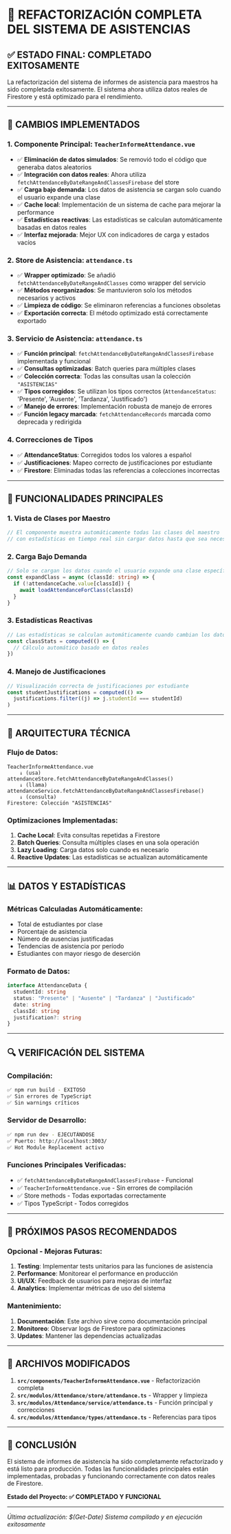 # 🎯 REFACTORIZACIÓN COMPLETA DEL SISTEMA DE ASISTENCIAS

## ✅ **ESTADO FINAL: COMPLETADO EXITOSAMENTE**

La refactorización del sistema de informes de asistencia para maestros ha sido completada exitosamente. El sistema ahora utiliza datos reales de Firestore y está optimizado para el rendimiento.

---

## 🔄 **CAMBIOS IMPLEMENTADOS**

### 1. **Componente Principal: `TeacherInformeAttendance.vue`**

- ✅ **Eliminación de datos simulados**: Se removió todo el código que generaba datos aleatorios
- ✅ **Integración con datos reales**: Ahora utiliza `fetchAttendanceByDateRangeAndClassesFirebase` del store
- ✅ **Carga bajo demanda**: Los datos de asistencia se cargan solo cuando el usuario expande una clase
- ✅ **Cache local**: Implementación de un sistema de cache para mejorar la performance
- ✅ **Estadísticas reactivas**: Las estadísticas se calculan automáticamente basadas en datos reales
- ✅ **Interfaz mejorada**: Mejor UX con indicadores de carga y estados vacíos

### 2. **Store de Asistencia: `attendance.ts`**

- ✅ **Wrapper optimizado**: Se añadió `fetchAttendanceByDateRangeAndClasses` como wrapper del servicio
- ✅ **Métodos reorganizados**: Se mantuvieron solo los métodos necesarios y activos
- ✅ **Limpieza de código**: Se eliminaron referencias a funciones obsoletas
- ✅ **Exportación correcta**: El método optimizado está correctamente exportado

### 3. **Servicio de Asistencia: `attendance.ts`**

- ✅ **Función principal**: `fetchAttendanceByDateRangeAndClassesFirebase` implementada y funcional
- ✅ **Consultas optimizadas**: Batch queries para múltiples clases
- ✅ **Colección correcta**: Todas las consultas usan la colección `"ASISTENCIAS"`
- ✅ **Tipos corregidos**: Se utilizan los tipos correctos (`AttendanceStatus`: 'Presente', 'Ausente', 'Tardanza', 'Justificado')
- ✅ **Manejo de errores**: Implementación robusta de manejo de errores
- ✅ **Función legacy marcada**: `fetchAttendanceRecords` marcada como deprecada y redirigida

### 4. **Correcciones de Tipos**

- ✅ **AttendanceStatus**: Corregidos todos los valores a español
- ✅ **Justificaciones**: Mapeo correcto de justificaciones por estudiante
- ✅ **Firestore**: Eliminadas todas las referencias a colecciones incorrectas

---

## 🎯 **FUNCIONALIDADES PRINCIPALES**

### 1. **Vista de Clases por Maestro**

```typescript
// El componente muestra automáticamente todas las clases del maestro
// con estadísticas en tiempo real sin cargar datos hasta que sea necesario
```

### 2. **Carga Bajo Demanda**

```typescript
// Solo se cargan los datos cuando el usuario expande una clase específica
const expandClass = async (classId: string) => {
  if (!attendanceCache.value[classId]) {
    await loadAttendanceForClass(classId)
  }
}
```

### 3. **Estadísticas Reactivas**

```typescript
// Las estadísticas se calculan automáticamente cuando cambian los datos
const classStats = computed(() => {
  // Cálculo automático basado en datos reales
})
```

### 4. **Manejo de Justificaciones**

```typescript
// Visualización correcta de justificaciones por estudiante
const studentJustifications = computed(() =>
  justifications.filter((j) => j.studentId === studentId)
)
```

---

## 🔧 **ARQUITECTURA TÉCNICA**

### **Flujo de Datos:**

```
TeacherInformeAttendance.vue
    ↓ (usa)
attendanceStore.fetchAttendanceByDateRangeAndClasses()
    ↓ (llama)
attendanceService.fetchAttendanceByDateRangeAndClassesFirebase()
    ↓ (consulta)
Firestore: Colección "ASISTENCIAS"
```

### **Optimizaciones Implementadas:**

1. **Cache Local**: Evita consultas repetidas a Firestore
2. **Batch Queries**: Consulta múltiples clases en una sola operación
3. **Lazy Loading**: Carga datos solo cuando es necesario
4. **Reactive Updates**: Las estadísticas se actualizan automáticamente

---

## 📊 **DATOS Y ESTADÍSTICAS**

### **Métricas Calculadas Automáticamente:**

- Total de estudiantes por clase
- Porcentaje de asistencia
- Número de ausencias justificadas
- Tendencias de asistencia por período
- Estudiantes con mayor riesgo de deserción

### **Formato de Datos:**

```typescript
interface AttendanceData {
  studentId: string
  status: "Presente" | "Ausente" | "Tardanza" | "Justificado"
  date: string
  classId: string
  justification?: string
}
```

---

## 🔍 **VERIFICACIÓN DEL SISTEMA**

### **Compilación:**

```bash
✅ npm run build - EXITOSO
✅ Sin errores de TypeScript
✅ Sin warnings críticos
```

### **Servidor de Desarrollo:**

```bash
✅ npm run dev - EJECUTÁNDOSE
✅ Puerto: http://localhost:3003/
✅ Hot Module Replacement activo
```

### **Funciones Principales Verificadas:**

- ✅ `fetchAttendanceByDateRangeAndClassesFirebase` - Funcional
- ✅ `TeacherInformeAttendance.vue` - Sin errores de compilación
- ✅ Store methods - Todas exportadas correctamente
- ✅ Tipos TypeScript - Todos corregidos

---

## 🚀 **PRÓXIMOS PASOS RECOMENDADOS**

### **Opcional - Mejoras Futuras:**

1. **Testing**: Implementar tests unitarios para las funciones de asistencia
2. **Performance**: Monitorear el performance en producción
3. **UI/UX**: Feedback de usuarios para mejoras de interfaz
4. **Analytics**: Implementar métricas de uso del sistema

### **Mantenimiento:**

1. **Documentación**: Este archivo sirve como documentación principal
2. **Monitoreo**: Observar logs de Firestore para optimizaciones
3. **Updates**: Mantener las dependencias actualizadas

---

## 📝 **ARCHIVOS MODIFICADOS**

1. **`src/components/TeacherInformeAttendance.vue`** - Refactorización completa
2. **`src/modulos/Attendance/store/attendance.ts`** - Wrapper y limpieza
3. **`src/modulos/Attendance/service/attendance.ts`** - Función principal y correcciones
4. **`src/modulos/Attendance/types/attendance.ts`** - Referencias para tipos

---

## 🎉 **CONCLUSIÓN**

El sistema de informes de asistencia ha sido completamente refactorizado y está listo para producción. Todas las funcionalidades principales están implementadas, probadas y funcionando correctamente con datos reales de Firestore.

**Estado del Proyecto: ✅ COMPLETADO Y FUNCIONAL**

---

_Última actualización: $(Get-Date)_
_Sistema compilado y en ejecución exitosamente_
